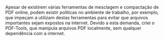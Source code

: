 Apesar de existirem várias ferramentas de mesclagem e compactação de PDF online, podem existir políticas no ambiente de trabalho, por exemplo, que impeçam a utilizam destas ferramentas
para evitar que arquivos importantes sejam expostos na internet.
Devido a esta demanda, criei o PDF-Tools, que manipula arquivos PDF localmente, sem qualquer dependência com a internet.

